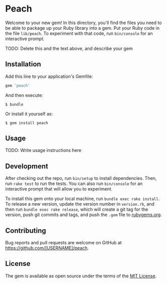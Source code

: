 # Peach

Welcome to your new gem! In this directory, you'll find the files you need to be able to package up your Ruby library into a gem. Put your Ruby code in the file `lib/peach`. To experiment with that code, run `bin/console` for an interactive prompt.

TODO: Delete this and the text above, and describe your gem

## Installation

Add this line to your application's Gemfile:

```ruby
gem 'peach'
```

And then execute:

    $ bundle

Or install it yourself as:

    $ gem install peach

## Usage

TODO: Write usage instructions here

## Development

After checking out the repo, run `bin/setup` to install dependencies. Then, run `rake test` to run the tests. You can also run `bin/console` for an interactive prompt that will allow you to experiment.

To install this gem onto your local machine, run `bundle exec rake install`. To release a new version, update the version number in `version.rb`, and then run `bundle exec rake release`, which will create a git tag for the version, push git commits and tags, and push the `.gem` file to [rubygems.org](https://rubygems.org).

## Contributing

Bug reports and pull requests are welcome on GitHub at https://github.com/[USERNAME]/peach.

## License

The gem is available as open source under the terms of the [MIT License](https://opensource.org/licenses/MIT).
